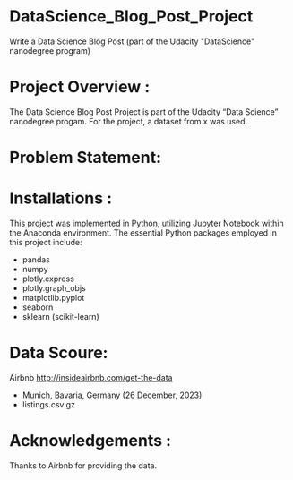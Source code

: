 # DataScience_Blog_Post_Project
Write a Data Science Blog Post (part of the Udacity "DataScience" nanodegree program)

# Project Overview :
The Data Science Blog Post Project is part of the Udacity “Data Science” nanodegree progam. For the project, a dataset from x was used.

# Problem Statement:

# Installations :
This project was implemented in Python, utilizing Jupyter Notebook within the Anaconda environment. The essential Python packages employed in this project include:

- pandas
- numpy
- plotly.express
- plotly.graph_objs
- matplotlib.pyplot
- seaborn
- sklearn (scikit-learn)

# Data Scoure:
Airbnb
http://insideairbnb.com/get-the-data
- Munich, Bavaria, Germany (26 December, 2023)
- listings.csv.gz

# Acknowledgements :
Thanks to Airbnb for providing the data.
